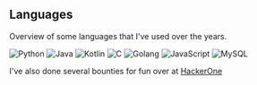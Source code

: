 
## Languages
Overview of some languages that I've used over the years.

<p align="left">
  <img src="https://img.shields.io/badge/python%20-%2314354C.svg?&style=for-the-badge&logo=python&logoColor=white" alt="Python">
  <img src="https://img.shields.io/badge/java-%23ED8B00.svg?&style=for-the-badge&logo=java&logoColor=white" alt="Java">
  <img src="https://img.shields.io/badge/Kotlin-5a347d?style=for-the-badge&logo=kotlin&logoColor=white" alt="Kotlin">
  <img src="https://img.shields.io/badge/C-384196?style=for-the-badge&logo=C&logoColor=white" alt="C">
  <img src="https://img.shields.io/badge/Go-00ADD8?style=for-the-badge&logo=go&logoColor=white" alt="Golang">
  <img src="https://img.shields.io/badge/Javascript-F0DB4F?style=for-the-badge&labelColor=black&logo=javascript&logoColor=F0DB4F" alt="JavaScript">
  <img src="https://img.shields.io/badge/MySQL-4479A1?style=for-the-badge&logo=mysql&logoColor=white" alt="MySQL"><br>
</p>

I've also done several bounties for fun over at [HackerOne](https://hackerone.com/extroverted)
